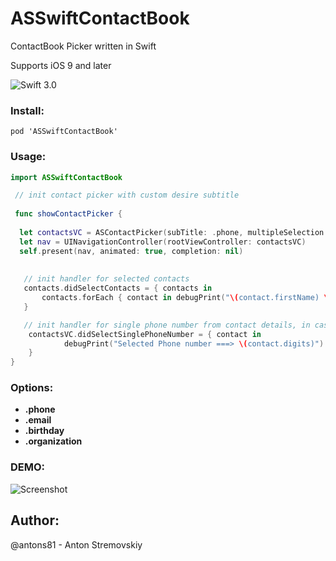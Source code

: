 
# ASSwiftContactBook
ContactBook Picker written in Swift

Supports iOS 9 and later

![Swift 3.0](https://img.shields.io/badge/Swift-3.0-green.svg?style=flat)

### Install:
```
pod 'ASSwiftContactBook'
```

### Usage:

```swift
import ASSwiftContactBook
````

```swift
 // init contact picker with custom desire subtitle
 
 func showContactPicker {
    
  let contactsVC = ASContactPicker(subTitle: .phone, multipleSelection: true, shouldOpenContactDetail: true)
  let nav = UINavigationController(rootViewController: contactsVC)
  self.present(nav, animated: true, completion: nil)
 
 
   // init handler for selected contacts
   contacts.didSelectContacts = { contacts in
       contacts.forEach { contact in debugPrint("\(contact.firstName) \(contact.lastName)") }
   }

   // init handler for single phone number from contact details, in case you choosed single selection
    contactsVC.didSelectSinglePhoneNumber = { contact in
            debugPrint("Selected Phone number ===> \(contact.digits)")
    }
}

```

### Options:
- **.phone**
- **.email**
- **.birthday**
- **.organization**

### DEMO:
![Screenshot](https://media.giphy.com/media/xUOrw1rYanIvZegIEw/giphy.gif)


## Author:
@antons81 - Anton Stremovskiy
